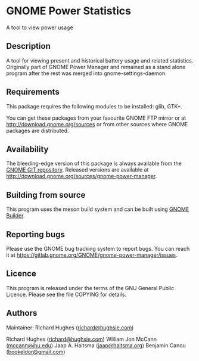 # GNOME Power Statistics
A tool to view power usage

## Description

A tool for viewing present and historical battery usage and related statistics. Originally part of GNOME Power Manager and remained as a stand alone program after the rest was merged into gnome-settings-daemon.

## Requirements

This package requires the following modules to be installed: glib, GTK+.

You can get these packages from your favourite GNOME FTP mirror or at http://download.gnome.org/sources or from other sources where GNOME packages are distributed.

## Availability

The bleeding-edge version of this package is always available from the [GNOME GIT repository](https://gitlab.gnome.org/GNOME/gnome-power-manager). Released versions are available at http://download.gnome.org/sources/gnome-power-manager.

## Building from source

This program uses the meson build system and can be built using [GNOME Builder](https://wiki.gnome.org/Apps/Builder).

## Reporting bugs

Please use the GNOME bug tracking system to report bugs. You can reach it at https://gitlab.gnome.org/GNOME/gnome-power-manager/issues.

## Licence

This program is released under the terms of the GNU General Public Licence. Please see the file COPYING for details.

## Authors

Maintainer: Richard Hughes (richard@hughsie.com)

Richard Hughes (richard@hughsie.com)
William Jon McCann (mccann@jhu.edu)
Jaap A. Haitsma (jaap@haitsma.org)
Benjamin Canou (bookeldor@gmail.com)
